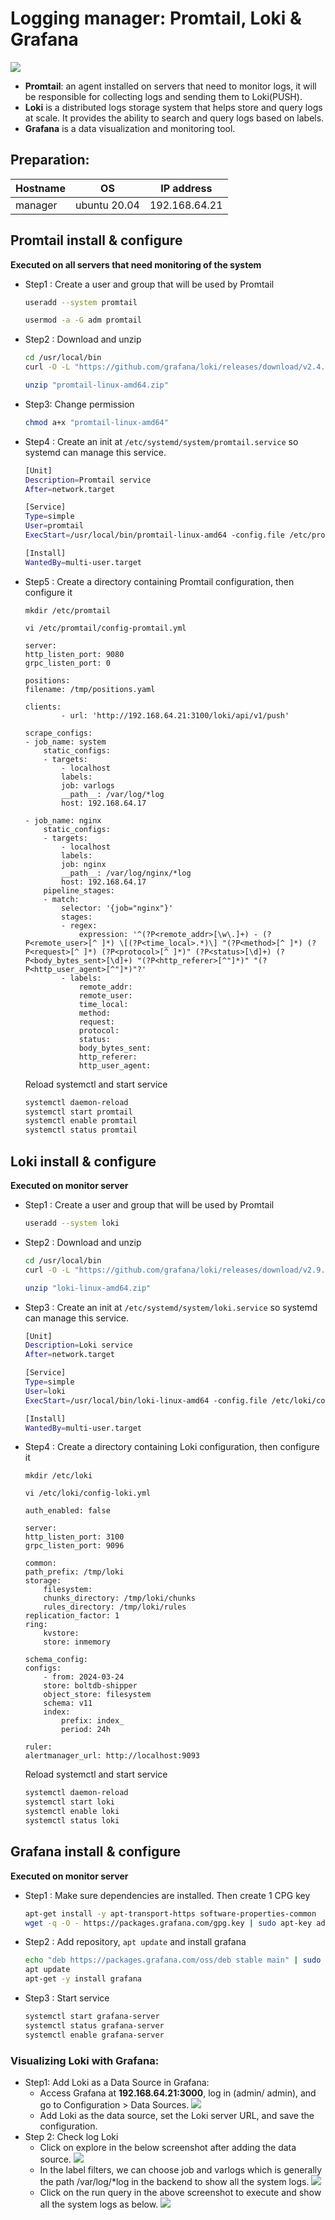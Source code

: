 # Logging manager: Promtail, Loki & Grafana
![](https://github.com/kiennt0812/WP-HAStack/blob/main/images/logging_manager.png?raw=true)
- **Promtail**: an agent installed on servers that need to monitor logs, it will be responsible for collecting logs and sending them to Loki(PUSH).
- **Loki** is a distributed logs storage system that helps store and query logs at scale. It provides the ability to search and query logs based on labels.
- **Grafana** is a data visualization and monitoring tool.

## Preparation:

| Hostname | OS | IP address |
|--------------|-------|------|
| manager | ubuntu 20.04 | 192.168.64.21 |

## Promtail install & configure 
**Executed on all servers that need monitoring of the system**

- Step1 : Create a user and group that will be used by Promtail
    ```bash
    useradd --system promtail
    ```
    ```bash
    usermod -a -G adm promtail
    ```
- Step2 : Download and unzip

    ```bash
    cd /usr/local/bin
    curl -O -L "https://github.com/grafana/loki/releases/download/v2.4.1/promtail-linux-amd64.zip"
    ```
    ```bash
    unzip "promtail-linux-amd64.zip"
    ```

- Step3: Change permission

    ```bash
    chmod a+x "promtail-linux-amd64"
    ```

- Step4 : Create an init at `/etc/systemd/system/promtail.service` so systemd can manage this service. 

    ```bash
    [Unit]
    Description=Promtail service
    After=network.target

    [Service]
    Type=simple
    User=promtail
    ExecStart=/usr/local/bin/promtail-linux-amd64 -config.file /etc/promtail/config-promtail.yml

    [Install]
    WantedBy=multi-user.target
    ```
- Step5 : Create a directory containing Promtail configuration, then configure it
    ```
    mkdir /etc/promtail
    ```
    ```
    vi /etc/promtail/config-promtail.yml
    ```
    ```
    server:
    http_listen_port: 9080
    grpc_listen_port: 0

    positions:
    filename: /tmp/positions.yaml  

    clients:
            - url: 'http://192.168.64.21:3100/loki/api/v1/push' 

    scrape_configs:
    - job_name: system
        static_configs:
        - targets:
            - localhost
            labels:
            job: varlogs
            __path__: /var/log/*log
            host: 192.168.64.17

    - job_name: nginx
        static_configs:
        - targets:
            - localhost
            labels:
            job: nginx
            __path__: /var/log/nginx/*log
            host: 192.168.64.17
        pipeline_stages:
        - match:
            selector: '{job="nginx"}'
            stages:
            - regex:
                expression: '^(?P<remote_addr>[\w\.]+) - (?P<remote_user>[^ ]*) \[(?P<time_local>.*)\] "(?P<method>[^ ]*) (?P<request>[^ ]*) (?P<protocol>[^ ]*)" (?P<status>[\d]+) (?P<body_bytes_sent>[\d]+) "(?P<http_referer>[^"]*)" "(?P<http_user_agent>[^"]*)"?'
            - labels:
                remote_addr:
                remote_user:
                time_local:
                method:
                request:
                protocol:
                status:
                body_bytes_sent:
                http_referer:
                http_user_agent:
    ```
    Reload systemctl and start service
    ```bash
    systemctl daemon-reload
    systemctl start promtail
    systemctl enable promtail
    systemctl status promtail
    ```
## Loki install & configure 
**Executed on monitor server**
- Step1 : Create a user and group that will be used by Promtail
    ```bash
    useradd --system loki
    ```
- Step2 : Download and unzip

    ```bash
    cd /usr/local/bin
    curl -O -L "https://github.com/grafana/loki/releases/download/v2.9.7/loki-linux-amd64.zip"
    ```
    ```bash
    unzip "loki-linux-amd64.zip"
    ```
- Step3 : Create an init at `/etc/systemd/system/loki.service` so systemd can manage this service. 

    ```bash
    [Unit]
    Description=Loki service
    After=network.target

    [Service]
    Type=simple
    User=loki
    ExecStart=/usr/local/bin/loki-linux-amd64 -config.file /etc/loki/config-loki.yml

    [Install]
    WantedBy=multi-user.target
    ```
- Step4 : Create a directory containing Loki configuration, then configure it
    ```
    mkdir /etc/loki
    ```
    ```
    vi /etc/loki/config-loki.yml
    ```
    ```
    auth_enabled: false

    server:
    http_listen_port: 3100                 
    grpc_listen_port: 9096

    common:
    path_prefix: /tmp/loki
    storage:                              
        filesystem:
        chunks_directory: /tmp/loki/chunks  
        rules_directory: /tmp/loki/rules
    replication_factor: 1
    ring:
        kvstore:
        store: inmemory

    schema_config:                      
    configs:      
        - from: 2024-03-24                
        store: boltdb-shipper         
        object_store: filesystem               
        schema: v11
        index:                           
            prefix: index_                 
            period: 24h                      

    ruler:
    alertmanager_url: http://localhost:9093

    ```
    Reload systemctl and start service

    ```bash
    systemctl daemon-reload
    systemctl start loki
    systemctl enable loki
    systemctl status loki
    ```

## Grafana install & configure
**Executed on monitor server**
- Step1 : Make sure dependencies are installed. Then create 1 CPG key
    ```bash
    apt-get install -y apt-transport-https software-properties-common
    wget -q -O - https://packages.grafana.com/gpg.key | sudo apt-key add -
    ```

-  Step2 : Add repository, `apt update` and install grafana
    ```bash
    echo "deb https://packages.grafana.com/oss/deb stable main" | sudo tee -a /etc/apt/sources.list.d/grafana.list
    apt update
    apt-get -y install grafana
    ```
- Step3 : Start service

    ```bash
    systemctl start grafana-server
    systemctl status grafana-server
    systemctl enable grafana-server
    ```
### Visualizing Loki with Grafana:

- Step1: Add Loki as a Data Source in Grafana:
    - Access Grafana at **192.168.64.21:3000**, log in (admin/  admin), and go to Configuration > Data Sources.
    ![](https://github.com/kiennt0812/WP-HAStack/blob/main/images/data_sources1.png?raw=true)
    - Add Loki as the data source, set the Loki server URL, and save the configuration.
- Step 2: Check log Loki
    - Click on explore in the below screenshot after adding the data source.
    ![](https://github.com/kiennt0812/WP-HAStack/blob/main/images/explore_log.jpg?raw=true)
    - In the label filters, we can choose job and varlogs which is generally the path /var/log/*log in the backend to show all the system logs.
    ![](https://github.com/kiennt0812/WP-HAStack/blob/main/images/query_log.jpg?raw=true)
    - Click on the run query in the above screenshot to execute and show all the system logs as below.
    ![](https://github.com/kiennt0812/WP-HAStack/blob/main/images/query_log_result.jpg?raw=true)